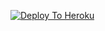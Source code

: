 [![Deploy To Heroku](https://www.herokucdn.com/deploy/button.svg)](https://heroku.com/deploy?template=https://github.com/Extractornew/txt_leech)


